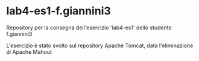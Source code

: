 # lab4-es1-f.giannini3
Repository per la consegna dell'esercizio 'lab4-es1' dello studente f.giannini3 

L'esercizio è stato svolto sul repository Apache Tomcat, data l'eliminazione di Apache Mahout
